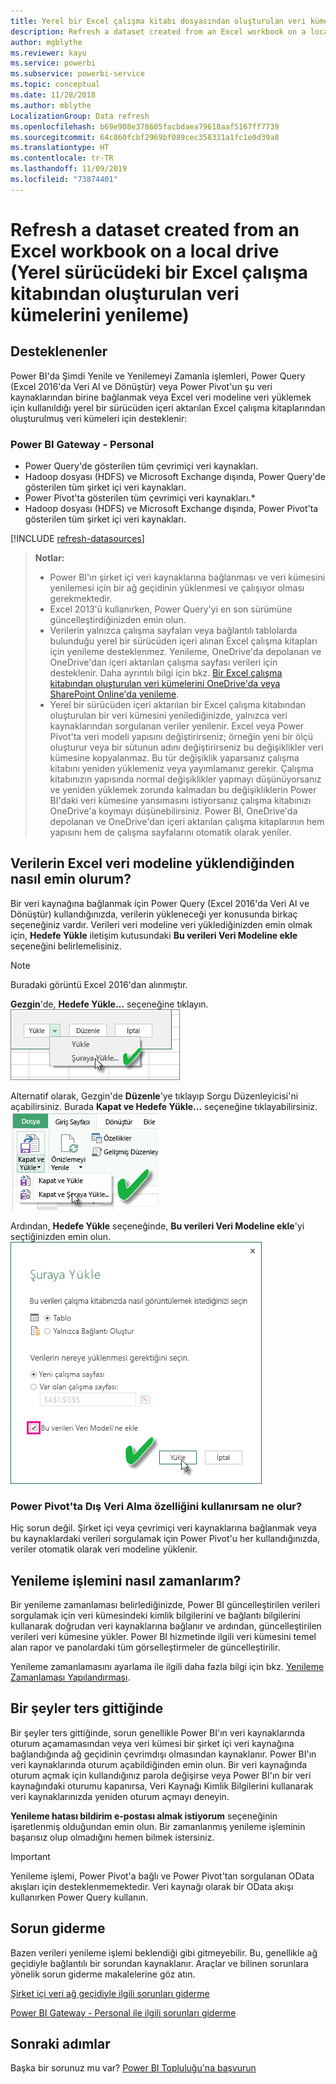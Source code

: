 ```yaml
---
title: Yerel bir Excel çalışma kitabı dosyasından oluşturulan veri kümelerini yenileme
description: Refresh a dataset created from an Excel workbook on a local drive (Yerel sürücüdeki bir Excel çalışma kitabından oluşturulan veri kümelerini yenileme)
author: mgblythe
ms.reviewer: kayu
ms.service: powerbi
ms.subservice: powerbi-service
ms.topic: conceptual
ms.date: 11/28/2018
ms.author: mblythe
LocalizationGroup: Data refresh
ms.openlocfilehash: b69e908e378605facbdaea79618aaf5167ff7739
ms.sourcegitcommit: 64c860fcbf2969bf089cec358331a1fc1e0d39a8
ms.translationtype: HT
ms.contentlocale: tr-TR
ms.lasthandoff: 11/09/2019
ms.locfileid: "73874401"
---
```

# <a name="refresh-a-dataset-created-from-an-excel-workbook-on-a-local-drive"></a>Refresh a dataset created from an Excel workbook on a local drive (Yerel sürücüdeki bir Excel çalışma kitabından oluşturulan veri kümelerini yenileme)
## <a name="whats-supported"></a>Desteklenenler
Power BI'da Şimdi Yenile ve Yenilemeyi Zamanla işlemleri, Power Query (Excel 2016'da Veri Al ve Dönüştür) veya Power Pivot'un şu veri kaynaklarından birine bağlanmak veya Excel veri modeline veri yüklemek için kullanıldığı yerel bir sürücüden içeri aktarılan Excel çalışma kitaplarından oluşturulmuş veri kümeleri için desteklenir:  

### <a name="power-bi-gateway---personal"></a>Power BI Gateway - Personal
* Power Query'de gösterilen tüm çevrimiçi veri kaynakları.
* Hadoop dosyası (HDFS) ve Microsoft Exchange dışında, Power Query'de gösterilen tüm şirket içi veri kaynakları.
* Power Pivot'ta gösterilen tüm çevrimiçi veri kaynakları.\*
* Hadoop dosyası (HDFS) ve Microsoft Exchange dışında, Power Pivot'ta gösterilen tüm şirket içi veri kaynakları.

<!-- Refresh Data sources-->
[!INCLUDE [refresh-datasources](./includes/refresh-datasources.md)]

> **Notlar:**  
> 
> * Power BI'ın şirket içi veri kaynaklarına bağlanması ve veri kümesini yenilemesi için bir ağ geçidinin yüklenmesi ve çalışıyor olması gerekmektedir.
> * Excel 2013'ü kullanırken, Power Query'yi en son sürümüne güncelleştirdiğinizden emin olun.
> * Verilerin yalnızca çalışma sayfaları veya bağlantılı tablolarda bulunduğu yerel bir sürücüden içeri alınan Excel çalışma kitapları için yenileme desteklenmez. Yenileme, OneDrive'da depolanan ve OneDrive'dan içeri aktarılan çalışma sayfası verileri için desteklenir. Daha ayrıntılı bilgi için bkz. [Bir Excel çalışma kitabından oluşturulan veri kümelerini OneDrive'da veya SharePoint Online'da yenileme](refresh-excel-file-onedrive.md).
> * Yerel bir sürücüden içeri aktarılan bir Excel çalışma kitabından oluşturulan bir veri kümesini yenilediğinizde, yalnızca veri kaynaklarından sorgulanan veriler yenilenir. Excel veya Power Pivot'ta veri modeli yapısını değiştirirseniz; örneğin yeni bir ölçü oluşturur veya bir sütunun adını değiştirirseniz bu değişiklikler veri kümesine kopyalanmaz. Bu tür değişiklik yaparsanız çalışma kitabını yeniden yüklemeniz veya yayımlamanız gerekir. Çalışma kitabınızın yapısında normal değişiklikler yapmayı düşünüyorsanız ve yeniden yüklemek zorunda kalmadan bu değişikliklerin Power BI'daki veri kümesine yansımasını istiyorsanız çalışma kitabınızı OneDrive'a koymayı düşünebilirsiniz. Power BI, OneDrive'da depolanan ve OneDrive'dan içeri aktarılan çalışma kitaplarının hem yapısını hem de çalışma sayfalarını otomatik olarak yeniler.
> 
> 

## <a name="how-do-i-make-sure-data-is-loaded-to-the-excel-data-model"></a>Verilerin Excel veri modeline yüklendiğinden nasıl emin olurum?
Bir veri kaynağına bağlanmak için Power Query (Excel 2016'da Veri Al ve Dönüştür) kullandığınızda, verilerin yükleneceği yer konusunda birkaç seçeneğiniz vardır. Verileri veri modeline veri yüklediğinizden emin olmak için, **Hedefe Yükle** iletişim kutusundaki **Bu verileri Veri Modeline ekle** seçeneğini belirlemelisiniz.

> [!NOTE]
> Buradaki görüntü Excel 2016'dan alınmıştır.
> 
> 

**Gezgin**'de, **Hedefe Yükle…** seçeneğine tıklayın.  
    ![](media/refresh-excel-file-local-drive/refresh_loadtodm_1.png)

Alternatif olarak, Gezgin'de **Düzenle**'ye tıklayıp Sorgu Düzenleyicisi'ni açabilirsiniz. Burada **Kapat ve Hedefe Yükle...** seçeneğine tıklayabilirsiniz.  
    ![](media/refresh-excel-file-local-drive/refresh_loadtodm_2.png)

Ardından, **Hedefe Yükle** seçeneğinde, **Bu verileri Veri Modeline ekle**'yi seçtiğinizden emin olun.  
    ![](media/refresh-excel-file-local-drive/refresh_loadtodm_3.png)

### <a name="what-if-i-use-get-external-data-in-power-pivot"></a>Power Pivot'ta Dış Veri Alma özelliğini kullanırsam ne olur?
Hiç sorun değil. Şirket içi veya çevrimiçi veri kaynaklarına bağlanmak veya bu kaynaklardaki verileri sorgulamak için Power Pivot'u her kullandığınızda, veriler otomatik olarak veri modeline yüklenir.

## <a name="how-do-i-schedule-refresh"></a>Yenileme işlemini nasıl zamanlarım?
Bir yenileme zamanlaması belirlediğinizde, Power BI güncelleştirilen verileri sorgulamak için veri kümesindeki kimlik bilgilerini ve bağlantı bilgilerini kullanarak doğrudan veri kaynaklarına bağlanır ve ardından, güncelleştirilen verileri veri kümesine yükler. Power BI hizmetinde ilgili veri kümesini temel alan rapor ve panolardaki tüm görselleştirmeler de güncelleştirilir.

Yenileme zamanlamasını ayarlama ile ilgili daha fazla bilgi için bkz. [Yenileme Zamanlaması Yapılandırması](refresh-scheduled-refresh.md).

## <a name="when-things-go-wrong"></a>Bir şeyler ters gittiğinde
Bir şeyler ters gittiğinde, sorun genellikle Power BI'ın veri kaynaklarında oturum açamamasından veya veri kümesi bir şirket içi veri kaynağına bağlandığında ağ geçidinin çevrimdışı olmasından kaynaklanır. Power BI'ın veri kaynaklarında oturum açabildiğinden emin olun. Bir veri kaynağında oturum açmak için kullandığınız parola değişirse veya Power BI'ın bir veri kaynağındaki oturumu kapanırsa, Veri Kaynağı Kimlik Bilgilerini kullanarak veri kaynaklarınızda yeniden oturum açmayı deneyin.

**Yenileme hatası bildirim e-postası almak istiyorum** seçeneğinin işaretlenmiş olduğundan emin olun. Bir zamanlanmış yenileme işleminin başarısız olup olmadığını hemen bilmek istersiniz.

>[!IMPORTANT]
>Yenileme işlemi, Power Pivot'a bağlı ve Power Pivot'tan sorgulanan OData akışları için desteklenmemektedir. Veri kaynağı olarak bir OData akışı kullanırken Power Query kullanın.

## <a name="troubleshooting"></a>Sorun giderme
Bazen verileri yenileme işlemi beklendiği gibi gitmeyebilir. Bu, genellikle ağ geçidiyle bağlantılı bir sorundan kaynaklanır. Araçlar ve bilinen sorunlara yönelik sorun giderme makalelerine göz atın.

[Şirket içi veri ağ geçidiyle ilgili sorunları giderme](service-gateway-onprem-tshoot.md)

[Power BI Gateway - Personal ile ilgili sorunları giderme](service-admin-troubleshooting-power-bi-personal-gateway.md)

## <a name="next-steps"></a>Sonraki adımlar
Başka bir sorunuz mu var? [Power BI Topluluğu'na başvurun](https://community.powerbi.com/)

